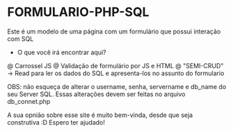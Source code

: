 # FORMULARIO-PHP-SQL
Este é um modelo de uma página com um formulário que possui interação com SQL

- O que você irá encontrar aqui?

@ Carrossel JS
@ Validação de formulário por JS e HTML
@ "SEMI-CRUD" -> Read para ler os dados  do  SQL e apresenta-los no assunto do formulario



OBS: não esqueça de alterar o username, senha, servername e db_name do seu Server SQL.
Essas alterações devem ser feitas no arquivo db_connet.php




A sua opnião sobre esse site é muito bem-vinda, desde que seja construtiva :D
Espero ter ajudado!
